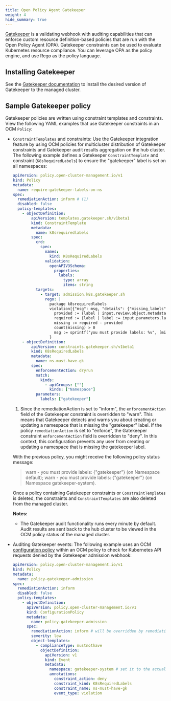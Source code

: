 ```yaml
---
title: Open Policy Agent Gatekeeper
weight: 4
hide_summary: true
---
```


[Gatekeeper](https://open-policy-agent.github.io/gatekeeper/website/) is a validating webhook with auditing capabilities
that can enforce custom resource definition-based policies that are run with the Open Policy Agent (OPA). Gatekeeper
constraints can be used to evaluate Kubernetes resource compliance. You can leverage OPA as the policy engine, and use
Rego as the policy language.



## Installing Gatekeeper

See the [Gatekeeper documentation](https://open-policy-agent.github.io/gatekeeper/website/docs/install) to install the
desired version of Gatekeeper to the managed cluster.

## Sample Gatekeeper policy

Gatekeeper policies are written using constraint templates and constraints. View the following YAML examples that use
Gatekeeper constraints in an OCM `Policy`:

- `ConstraintTemplates` and constraints: Use the Gatekeeper integration feature by using OCM policies for multicluster
  distribution of Gatekeeper constraints and Gatekeeper audit results aggregation on the hub cluster. The following
  example defines a Gatekeeper `ConstraintTemplate` and constraint (`K8sRequiredLabels`) to ensure the "gatekeeper"
  label is set on all namespaces:

  ```yaml
  apiVersion: policy.open-cluster-management.io/v1
  kind: Policy
  metadata:
    name: require-gatekeeper-labels-on-ns
  spec:
    remediationAction: inform # (1)
    disabled: false
    policy-templates:
      - objectDefinition:
          apiVersion: templates.gatekeeper.sh/v1beta1
          kind: ConstraintTemplate
          metadata:
            name: k8srequiredlabels
          spec:
            crd:
              spec:
                names:
                  kind: K8sRequiredLabels
                validation:
                  openAPIV3Schema:
                    properties:
                      labels:
                        type: array
                        items: string
            targets:
              - target: admission.k8s.gatekeeper.sh
                rego: |
                  package k8srequiredlabels
                  violation[{"msg": msg, "details": {"missing_labels": missing}}] {
                    provided := {label | input.review.object.metadata.labels[label]}
                    required := {label | label := input.parameters.labels[_]}
                    missing := required - provided
                    count(missing) > 0
                    msg := sprintf("you must provide labels: %v", [missing])
                  }
      - objectDefinition:
          apiVersion: constraints.gatekeeper.sh/v1beta1
          kind: K8sRequiredLabels
          metadata:
            name: ns-must-have-gk
          spec:
            enforcementAction: dryrun
            match:
              kinds:
                - apiGroups: [""]
                  kinds: ["Namespace"]
            parameters:
              labels: ["gatekeeper"]
  ```

  1. Since the remediationAction is set to "inform", the `enforcementAction` field of the Gatekeeper constraint is
     overridden to "warn". This means that Gatekeeper detects and warns you about creating or updating a namespace that
     is missing the "gatekeeper" label. If the policy `remediationAction` is set to "enforce", the Gatekeeper constraint
     `enforcementAction` field is overridden to "deny". In this context, this configuration prevents any user from
     creating or updating a namespace that is missing the gatekeeper label.

  With the previous policy, you might receive the following policy status message:

  > warn - you must provide labels: {"gatekeeper"} (on Namespace default); warn - you must provide labels:
  > {"gatekeeper"} (on Namespace gatekeeper-system).

  Once a policy containing Gatekeeper constraints or `ConstraintTemplates` is deleted, the constraints and
  `ConstraintTemplates` are also deleted from the managed cluster.

  **Notes:**

  - The Gatekeeper audit functionality runs every minute by default. Audit results are sent back to the hub cluster to
    be viewed in the OCM policy status of the managed cluster.

- Auditing Gatekeeper events: The following example uses an OCM
  [configuration policy](getting-started/integration/configuration-policy) within an OCM policy to check for Kubernetes
  API requests denied by the Gatekeeper admission webhook:

  ```yaml
  apiVersion: policy.open-cluster-management.io/v1
  kind: Policy
  metadata:
    name: policy-gatekeeper-admission
  spec:
    remediationAction: inform
    disabled: false
    policy-templates:
      - objectDefinition:
        apiVersion: policy.open-cluster-management.io/v1
        kind: ConfigurationPolicy
        metadata:
          name: policy-gatekeeper-admission
        spec:
          remediationAction: inform # will be overridden by remediationAction in parent policy
          severity: low
          object-templates:
            - complianceType: mustnothave
              objectDefinition:
                apiVersion: v1
                kind: Event
                metadata:
                  namespace: gatekeeper-system # set it to the actual namespace where gatekeeper is running if different
                  annotations:
                    constraint_action: deny
                    constraint_kind: K8sRequiredLabels
                    constraint_name: ns-must-have-gk
                    event_type: violation
  ```
